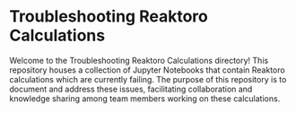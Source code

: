# Troubleshooting Reaktoro Calculations

Welcome to the Troubleshooting Reaktoro Calculations directory! This repository houses a collection of Jupyter Notebooks that contain Reaktoro calculations which are currently failing. The purpose of this repository is to document and address these issues, facilitating collaboration and knowledge sharing among team members working on these calculations.
